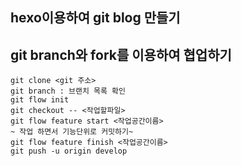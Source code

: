 ## hexo이용하여 git blog 만들기

## git branch와 fork를 이용하여 협업하기
```
git clone <git 주소>
git branch : 브랜치 목록 확인
git flow init
git checkout -- <작업할파일>
git flow feature start <작업공간이름>
~ 작업 하면서 기능단위로 커밋하기~
git flow feature finish <작업공간이름>
git push -u origin develop
```

